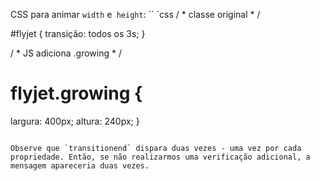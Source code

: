 
CSS para animar `width` e` height`:
`` `css
/ * classe original * /

#flyjet {
transição: todos os 3s;
}

/ * JS adiciona .growing * /
# flyjet.growing {
largura: 400px;
altura: 240px;
}
```

Observe que `transitionend` dispara duas vezes - uma vez por cada propriedade. Então, se não realizarmos uma verificação adicional, a mensagem apareceria duas vezes.
